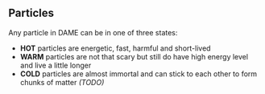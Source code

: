 ## Particles

Any particle in DAME can be in one of three states:
  + **HOT** particles are energetic, fast, harmful and short-lived
  + **WARM** particles are not that scary but still do have high energy level
    and live a little longer
  + **COLD** particles are almost immortal and can stick to each other to 
  form chunks of matter *(TODO)*

